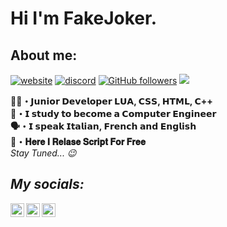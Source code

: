 <h1>Hi I'm FakeJoker.</h1>

<h2>About me:</h2>

[![website](https://img.shields.io/badge/Website-46a2f1.svg?&style=flat-square&logo=Google-Chrome&logoColor=white&color=informational&link=https://allmylinks.com/FakeJoker)](https://FakeJoker)
[![discord](https://img.shields.io/badge/Join_Discord-5865F2.svg?&style=flat-square&logo=discord&logoColor=white&link=https://discord.gg/KpB7g2HEPj)](https://discord.gg/KpB7g2HEPj)
[![GitHub followers](https://img.shields.io/github/followers/fakejokerdev?label=Follow&style=social)](https://github.com/fakejokerdev)
![](https://komarev.com/ghpvc/?username=FakeJokerDev&label=GitHub_Views&color=red)



<b>👨‍💻・𝗝𝘂𝗻𝗶𝗼𝗿 𝗗𝗲𝘃𝗲𝗹𝗼𝗽𝗲𝗿 𝗟𝗨𝗔, 𝗖𝗦𝗦, 𝗛𝗧𝗠𝗟, 𝗖++</b></br>
<b>🔧・𝗜 𝘀𝘁𝘂𝗱𝘆 𝘁𝗼 𝗯𝗲𝗰𝗼𝗺𝗲 𝗮 𝗖𝗼𝗺𝗽𝘂𝘁𝗲𝗿 𝗘𝗻𝗴𝗶𝗻𝗲𝗲𝗿</b></br>
<b>🗣️・𝗜 𝘀𝗽𝗲𝗮𝗸 𝗜𝘁𝗮𝗹𝗶𝗮𝗻, 𝗙𝗿𝗲𝗻𝗰𝗵 𝗮𝗻𝗱 𝗘𝗻𝗴𝗹𝗶𝘀𝗵</b></br>
<b>🎁・𝐇𝐞𝐫𝐞 𝐈 𝐑𝐞𝐥𝐚𝐬𝐞 𝐒𝐜𝐫𝐢𝐩𝐭 𝐅𝐨𝐫 𝐅𝐫𝐞𝐞</b></br>
<i>Stay Tuned... 😉</b></br>



<h2>My socials:</h2>

[<img align="left" alt="RobiZona | YouTube" width="22px" src="https://cdn.jsdelivr.net/npm/simple-icons@v3/icons/youtube.svg" />][youtube]
[<img align="left" alt="RobiZona | Discord" width="22px" src="https://cdn.jsdelivr.net/npm/simple-icons@v3/icons/discord.svg" />][discord]
[<img align="left" alt="RobiZona | Twitch" width="22px" src="https://cdn.jsdelivr.net/npm/simple-icons@v3/icons/twitch.svg" />][twitch]

[youtube]: https://www.youtube.com/channel/@FakeJoker_
[discord]: https://discord.gg/KpB7g2HEPj
[twitch]: https://www.twitch.tv/twitch_jokertv
